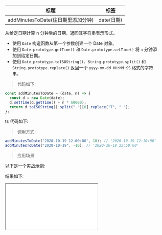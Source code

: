 | 标题                               | 标签       |
| ---------------------------------- | ---------- |
| addMinutesToDate(往日期里添加分钟) | date(日期) |

从给定日期计算 n 分钟后的日期，返回其字符串表示形式。

- 使用 `Date` 构造函数从第一个参数创建一个 Date 对象。
- 使用 `Date.prototype.getTime()` 和 `Date.prototype.setTime()` 将 `n` 分钟添加到给定日期。
- 使用 `Date.prototype.toISOString()`、`String.prototype.split()` 和 `String.prototype.replace()` 返回一个 `yyyy-mm-dd HH:MM:SS` 格式的字符串。

> 代码如下:

```js
const addMinutesToDate = (date, n) => {
  const d = new Date(date);
  d.setTime(d.getTime() + n * 60000);
  return d.toISOString().split(".")[0].replace("T", " ");
};
```

ts 代码如下:

<div class="code-editor" data-url="codes/javascript/ts/add-minutes-to-date.ts" data-language="typescript"></div>

> 调用方式:

```js
addMinutesToDate("2020-10-19 12:00:00", 10); // '2020-10-19 12:10:00'
addMinutesToDate("2020-10-19", -10); // '2020-10-18 23:50:00'
```

> 应用场景

以下是一个实战<a href="codes/javascript/html/add-minutes-to-date.html" target="_blank" rel="noopener noreferrer">示例</a>:

<div class="code-editor" data-url="codes/javascript/html/add-minutes-to-date.html" data-language="html"></div>

结果如下:

<iframe src="codes/javascript/html/add-minutes-to-date.html"></iframe>
